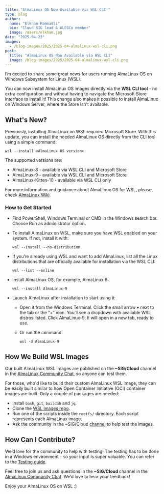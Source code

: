 ```yaml
---
title: "AlmaLinux OS Now Available via WSL CLI!"
type: blog
author:
  name: "Elkhan Mammadli"
  bio: "Cloud SIG lead & ALESCo member"
  image: /users/elkhan.jpg
date: "2025-04-23"
images:
  - /blog-images/2025/2025-04-almalinux-wsl-cli.png
post:
  title: "AlmaLinux OS Now Available via WSL CLI"
  image: /blog-images/2025/2025-04-almalinux-wsl-cli.png
---
```


I’m excited to share some great news for users running AlmaLinux OS on Windows Subsystem for Linux (WSL).

You can now install AlmaLinux OS images directly via the **WSL CLI tool** - no extra configuration and without having to navigate the Microsoft Store interface to install it! This change also makes it possible to install AlmaLinux on Windows Server, where the Store isn't available.

## What's New?

Previously, installing AlmaLinux on WSL required Microsoft Store. With this update, you can install the needed AlmaLinux OS directly from the CLI tool using a simple command:

```
wsl --install <AlmaLinux OS version>
```

The supported versions are:

- AlmaLinux-8 - available via WSL CLI and Microsoft Store
- AlmaLinux-9 - available via WSL CLI and Microsoft Store
- AlmaLinux-Kitten-10 - available via WSL CLI only

For more information and guidance about AlmaLinux OS for WSL, please, check [AlmaLinux Wiki](https://wiki.almalinux.org/documentation/wsl.html).

### How to Get Started

- Find PowerShell, Windows Terminal or CMD in the Windows search bar. Choose Run as administrator option.
- To install AlmaLinux on WSL, make sure you have WSL enabled on your system. If not, install it with:

  ```
  wsl --install --no-distribution
  ```

- If you’re already using WSL and want to add AlmaLinux, list all the Linux distributions that are officially available for installation via the WSL CLI:
  ```
  wsl --list --online
  ```
- Install AlmaLinux OS, for example, AlmaLinux 9:
  ```
  wsl --install AlmaLinux-9
  ```
- Launch AlmaLinux after installation to start using it:
  - Open it from the Windows Terminal. Click the small arrow ▾ next to the tab or the “+” icon. You’ll see a dropdown with available WSL distros listed. Click AlmaLinux-9. It will open in a new tab, ready to use.
  - Or run the command:

    ```
    wsl -d AlmaLinux-9
    ```

## How We Build WSL Images

Our built AlmaLinux WSL images are published on the **~SIG/Cloud** channel in the [AlmaLinux Community Chat](https://chat.almalinux.org), so anyone can test them.

For those, who'd like to build their custom AlmaLinux WSL image, they can be easily built similar to how Open Container Initiative (OCI) container images are built. Only a couple of packages are needed:

- Install `bash`, `git`, `buildah` and `jq`.
- Clone the [WSL images repo](https://github.com/AlmaLinux/wsl-images.git).
- Run one of the scripts inside the `rootfs/` directory. Each script represents each AlmaLinux image.
- Ask the community in the ~SIG/Cloud [channel](https://chat.almalinux.org/almalinux/channels/sigcloud) to help test the images.

## How Can I Contribute?

We’d love for the community to help with testing! The testing has to be done in a Windows environment - so your input is super valuable. You can refer to the [Testing guide](https://github.com/AlmaLinux/wsl-images/blob/main/docs/Testing.md).

Feel free to join us and ask questions in the **~SIG/Cloud** channel in the [AlmaLinux Community Chat](https://chat.almalinux.org). We’d love to hear your feedback!

Enjoy your AlmaLinux OS on WSL :)
